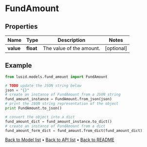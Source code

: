 # FundAmount


## Properties
Name | Type | Description | Notes
------------ | ------------- | ------------- | -------------
**value** | **float** | The value of the amount. | [optional] 

## Example

```python
from lusid.models.fund_amount import FundAmount

# TODO update the JSON string below
json = "{}"
# create an instance of FundAmount from a JSON string
fund_amount_instance = FundAmount.from_json(json)
# print the JSON string representation of the object
print FundAmount.to_json()

# convert the object into a dict
fund_amount_dict = fund_amount_instance.to_dict()
# create an instance of FundAmount from a dict
fund_amount_form_dict = fund_amount.from_dict(fund_amount_dict)
```
[Back to Model list](../README.md#documentation-for-models) &#8226; [Back to API list](../README.md#documentation-for-api-endpoints) &#8226; [Back to README](../README.md)


